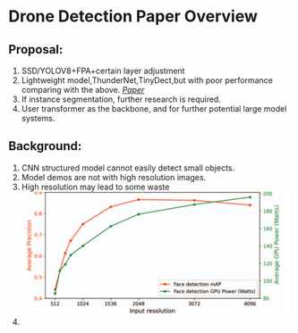 Drone Detection Paper Overview
====

Proposal: 
----
1. SSD/YOLOV8+FPA+certain layer adjustment
2. Lightweight model,ThunderNet,TinyDect,but with poor performance comparing with the above.
*[Paper](https://arxiv.org/pdf/2304.03428.pdf)*
3. If instance segmentation, further research is required.
4. User transformer as the backbone, and for further potential large model systems.

  

Background:
----
1. CNN structured model cannot easily detect small objects.
2. Model demos are not with high resolution images.
3. High resolution may lead to some waste
[![Resolution_Power_AP.png](Papers/Resolution_Power_AP.png)](https://openaccess.thecvf.com/content/ICCV2023W/RCV/papers/Tran_Fast_Object_Detection_in_High-Resolution_Videos_ICCVW_2023_paper.pdf)
4. 


